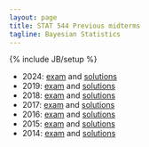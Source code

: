 ```yaml
---
layout: page
title: STAT 544 Previous midterms
tagline: Bayesian Statistics
---
```

{% include JB/setup %}

- 2024: [exam](2024/midterm2024.pdf) and [solutions](2024/midterm2024_sol.pdf)
- 2019: [exam](2019/midterm2019.pdf) and [solutions](2019/midterm2019_sol.pdf)
- 2018: [exam](2018/midterm2018.pdf) and [solutions](2018/midterm2018_sol.pdf)
- 2017: [exam](2017/midterm2017.pdf) and [solutions](2017/midterm2017_sol.pdf)
- 2016: [exam](2016/midterm2016.pdf) and [solutions](2016/midterm2016_sol.pdf)
- 2015: [exam](2015/midterm2015.pdf) and [solutions](2015/midterm2015_sol.pdf)
- 2014: [exam](2014/midterm2014.pdf) and [solutions](2014/midterm2014_sol.pdf)